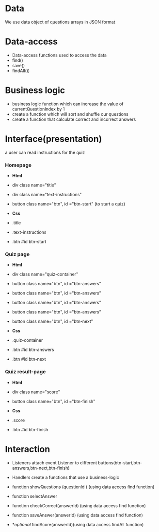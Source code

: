 <!--

  There will be different types of tasks for each user story:
    `type: interface`
    `type: business logic`
    `type: interaction`
    
    ...

-->
 # Data 
We use data object of questions arrays in JSON format

 # Data-access
  - Data-access functions used to access the data
 - find()
 - save()
 - findAll())

# Business logic
- business logic function which can increase the value of currentQuestionIndex by 1 
- create a function which will sort and shuffle our questions
- create a function that calculate correct and incorrect answers

# Interface(presentation)
 a user can read instructions for the quiz
### Homepage 

- **Html**

- div class name="title" 
- div class name="text-instructions"
- button class name="btn", id ="btn-start" (to start a quiz)
- **Css**
- .title
- .text-instructions
- .btn #id btn-start
 ### Quiz page
- **Html**

- div class name="quiz-container" 
- button class name="btn", id ="btn-answers"
- button class name="btn", id ="btn-answers"
- button class name="btn", id ="btn-answers"
- button class name="btn", id ="btn-answers"
- button class name="btn", id ="btn-next" 

- **Css**
- .quiz-container
- .btn #id btn-answers
- .btn #id btn-next

 ### Quiz result-page
- **Html**
- div class name="score"
- button class name="btn", id ="btn-finish" 

- **Css**
- .score
- .btn #id btn-finish

 # Interaction
- Listeners attach event Listener to different buttons(btn-start,btn-answers,btn-next,btn-finish)
- Handlers create a functions that use a business-logic

- function showQuestions (questionId ) (using data access find function)
- function selectAnswer
- function  checkCorrect(answerId) (using data access find function)
- function  saveAnswer(answerId) (using data access find function)
- **optional* findScore(answerId)(using data access findAll function)
  
